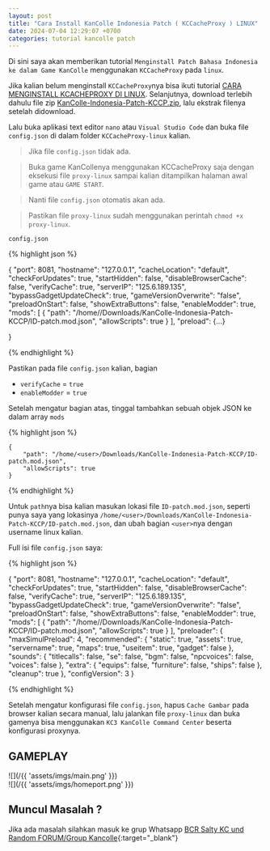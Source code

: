```yaml
---
layout: post
title: "Cara Install KanColle Indonesia Patch ( KCCacheProxy ) LINUX"
date: 2024-07-04 12:29:07 +0700
categories: tutorial kancolle patch
---
```



Di sini saya akan memberikan tutorial `Menginstall Patch Bahasa Indonesia ke dalam Game KanColle` menggunakan `KCCacheProxy` pada `linux`.

Jika kalian belum menginstall `KCCacheProxy`nya bisa ikuti tutorial [CARA MENGINSTALL KCACHEPROXY DI LINUX](https://terukaze1939.github.io/tutorial/2024-07-04-cara-menginstall-kcacheproxy-di-linux). Selanjutnya, download terlebih dahulu file zip [KanColle-Indonesia-Patch-KCCP.zip](https://github.com/SLAVUSworks/KanColle-Indonesia-Patch-KCCP/archive/refs/heads/master.zip), lalu ekstrak filenya setelah didownload.

Lalu buka aplikasi text editor `nano` atau `Visual Studio Code` dan buka file `config.json` di dalam folder `KCCacheProxy-linux` kalian.

> Jika file `config.json` tidak ada.

> Buka game KanCollenya menggunakan KCCacheProxy saja dengan eksekusi file `proxy-linux`  sampai kalian ditampilkan halaman awal game atau `GAME START`.

> Nanti file `config.json` otomatis akan ada.

> Pastikan file `proxy-linux` sudah menggunakan perintah `chmod +x proxy-linux`.


`config.json`

{% highlight json %}

{
    "port": 8081,
    "hostname": "127.0.0.1",
    "cacheLocation": "default",
    "checkForUpdates": true,
    "startHidden": false,
    "disableBrowserCache": false,
    "verifyCache": true,
    "serverIP": "125.6.189.135",
    "bypassGadgetUpdateCheck": true,
    "gameVersionOverwrite": "false",
    "preloadOnStart": false,
    "showExtraButtons": false,
    "enableModder": true,
    "mods": [
        {
            "path": "/home/<user>/Downloads/KanColle-Indonesia-Patch-KCCP/ID-patch.mod.json",
            "allowScripts": true
        }
	],
    "preload": {...}

}

{% endhighlight %}

Pastikan pada file `config.json` kalian, bagian 
- `verifyCache` = `true`
- `enableModder` = `true`

Setelah mengatur bagian atas, tinggal tambahkan sebuah objek JSON ke dalam array `mods` 

{% highlight json %}

    {
        "path": "/home/<user>/Downloads/KanColle-Indonesia-Patch-KCCP/ID-patch.mod.json",
        "allowScripts": true
    }

{% endhighlight %}

Untuk `path`nya bisa kalian masukan lokasi file `ID-patch.mod.json`, seperti punya saya yang lokasinya `/home/<user>/Downloads/KanColle-Indonesia-Patch-KCCP/ID-patch.mod.json`, dan ubah bagian `<user>`nya dengan username linux kalian.


Full isi file `config.json` saya:

{% highlight json %}

{
    "port": 8081,
    "hostname": "127.0.0.1",
    "cacheLocation": "default",
    "checkForUpdates": true,
    "startHidden": false,
    "disableBrowserCache": false,
    "verifyCache": true,
    "serverIP": "125.6.189.135",
    "bypassGadgetUpdateCheck": true,
    "gameVersionOverwrite": "false",
    "preloadOnStart": false,
    "showExtraButtons": false,
    "enableModder": true,
    "mods": [
        {
            "path": "/home/<user>/Downloads/KanColle-Indonesia-Patch-KCCP/ID-patch.mod.json",
            "allowScripts": true
        }
	],
    "preloader": {
        "maxSimulPreload": 4,
        "recommended": {
            "static": true,
            "assets": true,
            "servername": true,
            "maps": true,
            "useitem": true,
            "gadget": false
        },
        "sounds": {
            "titlecalls": false,
            "se": false,
            "bgm": false,
            "npcvoices": false,
            "voices": false
        },
        "extra": {
            "equips": false,
            "furniture": false,
            "ships": false
        },
        "cleanup": true
    },
    "configVersion": 3
}


{% endhighlight %}

Setelah mengatur konfigurasi file `config.json`, hapus `Cache Gambar` pada browser kalian secara manual, lalu jalankan file `proxy-linux` dan buka gamenya bisa menggunakan `KC3 KanColle Command Center` beserta konfigurasi proxynya.


## GAMEPLAY
![](/{{ 'assets/imgs/main.png' }})
<br>
![](/{{ 'assets/imgs/homeport.png' }})
<br>

## Muncul Masalah ? 
Jika ada masalah silahkan masuk ke grup Whatsapp [BCR Salty KC und Random FORUM/Group Kancolle](https://chat.whatsapp.com/BEQXUFek52T5IweZIUmYBJ){:target="_blank"}

